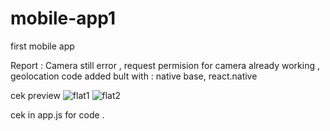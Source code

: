 # mobile-app1
first mobile app

Report : Camera still error , request permision for camera already working , geolocation code added
bult with : native base, react.native 

cek preview 
![flat1](https://i.ibb.co/LgSnBX9/ss2.png)
![flat2](https://i.ibb.co/6YXqJbv/ss1.png)

cek in app.js for code .
